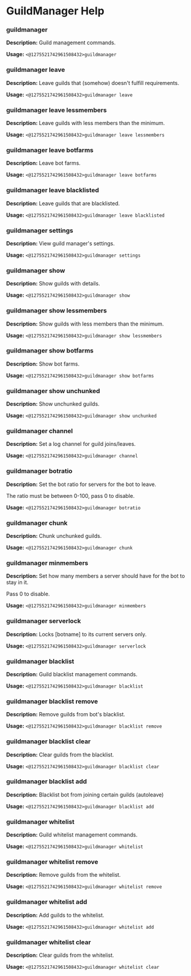 # GuildManager Help

### guildmanager

**Description:** Guild management commands.

**Usage:** `<@1275521742961508432>guildmanager`

### guildmanager leave

**Description:** Leave guilds that (somehow) doesn't fulfill requirements.

**Usage:** `<@1275521742961508432>guildmanager leave`

### guildmanager leave lessmembers

**Description:** Leave guilds with less members than the minimum.

**Usage:** `<@1275521742961508432>guildmanager leave lessmembers`

### guildmanager leave botfarms

**Description:** Leave bot farms.

**Usage:** `<@1275521742961508432>guildmanager leave botfarms`

### guildmanager leave blacklisted

**Description:** Leave guilds that are blacklisted.

**Usage:** `<@1275521742961508432>guildmanager leave blacklisted`

### guildmanager settings

**Description:** View guild manager's settings.

**Usage:** `<@1275521742961508432>guildmanager settings`

### guildmanager show

**Description:** Show guilds with details.

**Usage:** `<@1275521742961508432>guildmanager show`

### guildmanager show lessmembers

**Description:** Show guilds with less members than the minimum.

**Usage:** `<@1275521742961508432>guildmanager show lessmembers`

### guildmanager show botfarms

**Description:** Show bot farms.

**Usage:** `<@1275521742961508432>guildmanager show botfarms`

### guildmanager show unchunked

**Description:** Show unchunked guilds.

**Usage:** `<@1275521742961508432>guildmanager show unchunked`

### guildmanager channel

**Description:** Set a log channel for guild joins/leaves.

**Usage:** `<@1275521742961508432>guildmanager channel`

### guildmanager botratio

**Description:** Set the bot ratio for servers for the bot to leave.

The ratio must be between 0-100, pass 0 to disable.

**Usage:** `<@1275521742961508432>guildmanager botratio`

### guildmanager chunk

**Description:** Chunk unchunked guilds.

**Usage:** `<@1275521742961508432>guildmanager chunk`

### guildmanager minmembers

**Description:** Set how many members a server should have for the bot to stay in it.

Pass 0 to disable.

**Usage:** `<@1275521742961508432>guildmanager minmembers`

### guildmanager serverlock

**Description:** Locks [botname] to its current servers only.

**Usage:** `<@1275521742961508432>guildmanager serverlock`

### guildmanager blacklist

**Description:** Guild blacklist management commands.

**Usage:** `<@1275521742961508432>guildmanager blacklist`

### guildmanager blacklist remove

**Description:** Remove guilds from bot's blacklist.

**Usage:** `<@1275521742961508432>guildmanager blacklist remove`

### guildmanager blacklist clear

**Description:** Clear guilds from the blacklist.

**Usage:** `<@1275521742961508432>guildmanager blacklist clear`

### guildmanager blacklist add

**Description:** Blacklist bot from joining certain guilds (autoleave)

**Usage:** `<@1275521742961508432>guildmanager blacklist add`

### guildmanager whitelist

**Description:** Guild whitelist management commands.

**Usage:** `<@1275521742961508432>guildmanager whitelist`

### guildmanager whitelist remove

**Description:** Remove guilds from the whitelist.

**Usage:** `<@1275521742961508432>guildmanager whitelist remove`

### guildmanager whitelist add

**Description:** Add guilds to the whitelist.

**Usage:** `<@1275521742961508432>guildmanager whitelist add`

### guildmanager whitelist clear

**Description:** Clear guilds from the whitelist.

**Usage:** `<@1275521742961508432>guildmanager whitelist clear`

